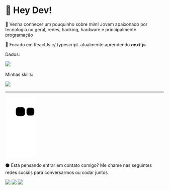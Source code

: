 # :wave: Hey Dev! 
💬 Venha conhecer um pouquinho sobre mim! 
Jovem apaixonado por tecnologia no geral, redes, hacking, hardware e principalmente programação 

💬 Focado em ReactJs c/ typescript. atualmente aprendendo _**next.js**_



 Dados:
 
<img height="160em" src="https://github-readme-stats.vercel.app/api?username=efernandev&show_icons=true&theme=tokyonight&include_all_commits=true&count_private=true"/>

Minhas skills:

<img height="160em" src="https://github-readme-stats.vercel.app/api/top-langs/?username=efernandev&layout=compact&langs_count=7&theme=tokyonight"/>


--- 
 ![Snake animation](https://github.com/rafaballerini/rafaballerini/blob/output/github-contribution-grid-snake.svg)


⚫ Está pensando entrar em contato comigo? Me chame nas seguintes redes sociais para conversarmos ou codar juntos

[<img src="https://img.shields.io/badge/twitter-%231DA1F2.svg?&style=for-the-badge&logo=twitter&logoColor=white" />](https://twitter.com/dudufs1_)
[<img src = "https://img.shields.io/badge/instagram-%23E4405F.svg?&style=for-the-badge&logo=instagram&logoColor=white">](https://www.instagram.com/dudufs1_/)
[<img src = "https://img.shields.io/badge/Telegram-2CA5E0?style=for-the-badge&logo=telegram&logoColor=white">](https://t.me/efernandev)
